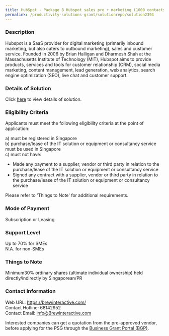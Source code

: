 ```yaml
---
title: HubSpot - Package B Hubspot sales pro + marketing (1000 contacts) + Customised Onboarding
permalink: /productivity-solutions-grant/solutionrepo/solution2394
---
```


### Description

Hubspot is a SaaS provider for digital marketing (primarily inbound marketing, but also caters to outbound marketing), sales and customer service. Founded in 2006 by Brian Halligan and Dharmesh Shah at the Massachusetts Institute of Technology (MIT), Hubspot aims to provide products, services and tools for customer relationship (CRM), social media marketing, content management, lead generation, web analytics, search engine optimization (SEO), live chat and customer support.

### Details of Solution

Click <a href='https://www.gobusiness.gov.sg/images/psg/Brew_Interactive_20200255_Desensitised_Annex_3_Part_2.pdf' target='_blank' rel='noopener'>here</a> to view details of solution.

### Eligibility Criteria

Applicants must meet the following eligibility criteria at the point of application:

a) must be registered in Singapore <br>
b) purchase/lease of the IT solution or equipment or consultancy service must be used in Singapore <br>
c) must not have:
- Made any payment to a supplier, vendor or third party in relation to the purchase/lease of the IT solution or equipment or consultancy service
- Signed any contract with a supplier, vendor or third party in relation to the purchase/lease of the IT solution or equipment or consultancy service

Please refer to 'Things to Note' for additional requirements.

### Mode of Payment
Subscription or Leasing

### Support Level
Up to 70% for SMEs <br>
N.A. for non-SMEs

### Things to Note
Minimum30% ordinary shares (ultimate individual ownership) held directly/indirectly by Singaporean/PR

### Contact Information
Web URL: https://brewinteractive.com/<br>Contact Hotline: 68142952 <br>Contact Email: info@Brewinteractive.com <br>

Interested companies can get a quotation from the pre-approved vendor, before applying for the PSG through the <a target='_blank' rel='noopener' href='https://www.businessgrants.gov.sg/'>Business Grant Portal (BGP)</a>.

